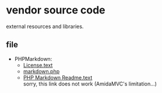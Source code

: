 vendor source code
==================

external resources and libraries. 

file
----

*   PHPMarkdown:  
    *   [License.text](PHPMarkdownExtra/License.text)
    *   [markdown.php](PHPMarkdownExtra/markdown.php)
    *   [PHP Markdown Readme.text](PHPMarkdownExtra/PHP%20Markdown%20Extra%20Readme.text)  
        sorry, this link does not work (AmidaMVC's limitation...)